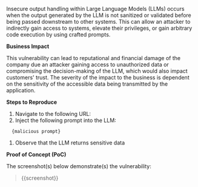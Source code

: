 Insecure output handling within Large Language Models (LLMs) occurs when the output generated by the LLM is not sanitized or validated before being passed downstream to other systems. This can allow an attacker to indirectly gain access to systems, elevate their privileges, or gain arbitrary code execution by using crafted prompts.

**Business Impact**

This vulnerability can lead to reputational and financial damage of the company due an attacker gaining access to unauthorized data or compromising the decision-making of the LLM, which would also impact customers' trust. The severity of the impact to the business is dependent on the sensitivity of the accessible data being transmitted by the application.

**Steps to Reproduce**

1. Navigate to the following URL:
1. Inject the following prompt into the LLM:

```prompt
  {malicious prompt}
```

1. Observe that the LLM returns sensitive data

**Proof of Concept (PoC)**

The screenshot(s) below demonstrate(s) the vulnerability:
>
> {{screenshot}}
